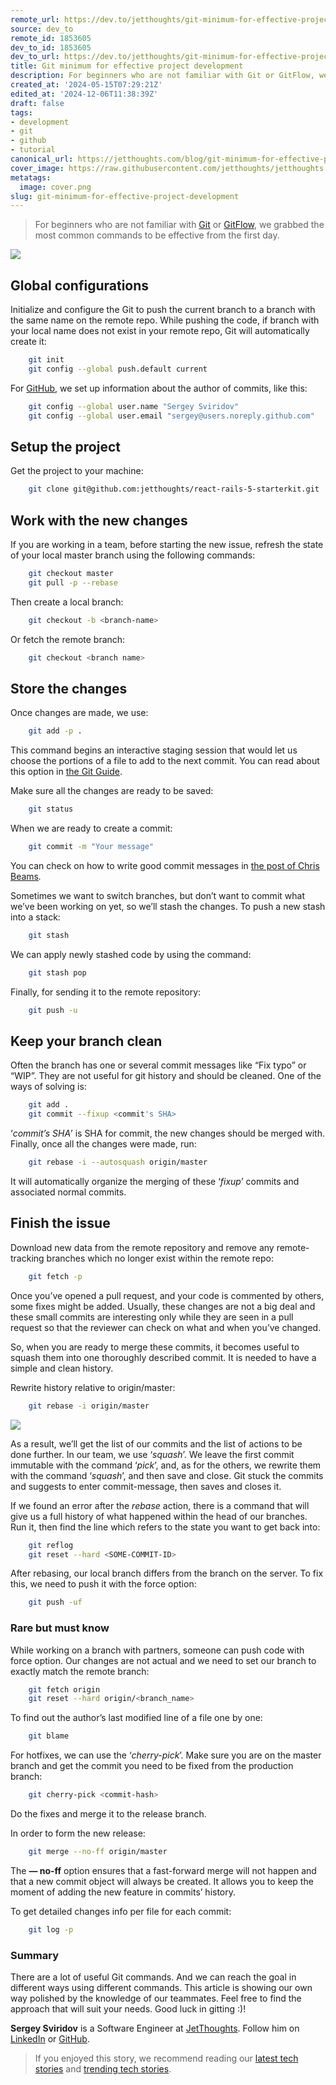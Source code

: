 ```yaml
---
remote_url: https://dev.to/jetthoughts/git-minimum-for-effective-project-development-2ce1
source: dev_to
remote_id: 1853605
dev_to_id: 1853605
dev_to_url: https://dev.to/jetthoughts/git-minimum-for-effective-project-development-2ce1
title: Git minimum for effective project development
description: For beginners who are not familiar with Git or GitFlow, we grabbed the most common commands to be...
created_at: '2024-05-15T07:29:21Z'
edited_at: '2024-12-06T11:38:39Z'
draft: false
tags:
- development
- git
- github
- tutorial
canonical_url: https://jetthoughts.com/blog/git-minimum-for-effective-project-development/
cover_image: https://raw.githubusercontent.com/jetthoughts/jetthoughts.github.io/master/content/blog/git-minimum-for-effective-project-development/cover.png
metatags:
  image: cover.png
slug: git-minimum-for-effective-project-development
---
```

> For beginners who are not familiar with [Git](https://git-scm.com/) or [GitFlow](https://datasift.github.io/gitflow/), we grabbed the most common commands to be effective from the first day.

![](file_0.png)

## Global configurations

Initialize and configure the Git to push the current branch to a branch with the same name on the remote repo. While pushing the code, if branch with your local name does not exist in your remote repo, Git will automatically create it:

```bash
    git init
    git config --global push.default current
```

For [GitHub](https://github.com/), we set up information about the author of commits, like this:

```bash
    git config --global user.name "Sergey Sviridov"
    git config --global user.email "sergey@users.noreply.github.com"
```

## Setup the project

Get the project to your machine:

```bash
    git clone git@github.com:jetthoughts/react-rails-5-starterkit.git
```

## Work with the new changes

If you are working in a team, before starting the new issue, refresh the state of your local master branch using the following commands:

```bash
    git checkout master
    git pull -p --rebase
```

Then create a local branch:

```bash
    git checkout -b <branch-name>
```

Or fetch the remote branch:

```bash
    git checkout <branch name>
```

## Store the changes

Once changes are made, we use:

```bash
    git add -p .
```

This command begins an interactive staging session that would let us choose the portions of a file to add to the next commit. You can read about this option in [the Git Guide](https://git-scm.com/docs/git-add#git-add-patch).

Make sure all the changes are ready to be saved:

```bash
    git status
```

When we are ready to create a commit:

```bash
    git commit -m "Your message"
```

You can check on how to write good commit messages in [the post of Chris Beams](https://chris.beams.io/posts/git-commit/)*.*

Sometimes we want to switch branches, but don’t want to commit what we’ve been working on yet, so we’ll stash the changes. To push a new stash into a stack:

```bash
    git stash
```

We can apply newly stashed code by using the command:

```bash
    git stash pop
```

Finally, for sending it to the remote repository:

```bash
    git push -u
```

## Keep your branch clean

Often the branch has one or several commit messages like “Fix typo” or “WIP”. They are not useful for git history and should be cleaned. One of the ways of solving is:

```bash
    git add .
    git commit --fixup <commit's SHA>
```

‘*commit’s SHA*’ is SHA for commit, the new changes should be merged with. Finally, once all the changes were made, run:

```bash
    git rebase -i --autosquash origin/master
```

It will automatically organize the merging of these ‘*fixup*’ commits and associated normal commits.

## Finish the issue

Download new data from the remote repository and remove any remote-tracking branches which no longer exist within the remote repo:

```bash
    git fetch -p
```

Once you’ve opened a pull request, and your code is commented by others, some fixes might be added. Usually, these changes are not a big deal and these small commits are interesting only while they are seen in a pull request so that the reviewer can check on what and when you’ve changed.

So, when you are ready to merge these commits, it becomes useful to squash them into one thoroughly described commit. It is needed to have a simple and clean history.

Rewrite history relative to origin/master:

```bash
    git rebase -i origin/master
```

![](file_1.png)

As a result, we’ll get the list of our commits and the list of actions to be done further. In our team, we use ‘*squash*’. We leave the first commit immutable with the command ‘*pick*’, and, as for the others, we rewrite them with the command ‘*squash*’, and then save and close. Git stuck the commits and suggests to enter commit-message, then saves and closes it.

If we found an error after the *rebase* action, there is a command that will give us a full history of what happened within the head of our branches. Run it, then find the line which refers to the state you want to get back into:

```bash
    git reflog
    git reset --hard <SOME-COMMIT-ID>
```

After rebasing, our local branch differs from the branch on the server. To fix this, we need to push it with the force option:

```bash
    git push -uf
```

### Rare but must know

While working on a branch with partners, someone can push code with force option. Our changes are not actual and we need to set our branch to exactly match the remote branch:

```bash
    git fetch origin
    git reset --hard origin/<branch_name>
```

To find out the author’s last modified line of a file one by one:

```bash
    git blame
```

For hotfixes, we can use the ‘*cherry-pick*’. Make sure you are on the master branch and get the commit you need to be fixed from the production branch:

```bash
    git cherry-pick <commit-hash>
```

Do the fixes and merge it to the release branch.

In order to form the new release:

```bash
    git merge --no-ff origin/master
```

The **— no-ff** option ensures that a fast-forward merge will not happen and that a new commit object will always be created. It allows you to keep the moment of adding the new feature in commits’ history.

To get detailed changes info per file for each commit:

```bash
    git log -p
```

### Summary

There are a lot of useful Git commands. And we can reach the goal in different ways using different commands. This article is showing our own way polished by the knowledge of our teammates. Feel free to find the approach that will suit your needs. Good luck in gitting :)!

**Sergey Sviridov** is a Software Engineer at [JetThoughts](https://www.jetthoughts.com/). Follow him on [LinkedIn](https://www.linkedin.com/in/sergey-sviridov-83007199) or [GitHub](https://github.com/SviridovSV).
> If you enjoyed this story, we recommend reading our [latest tech stories](https://jtway.co/latest) and [trending tech stories](https://jtway.co/trending).

